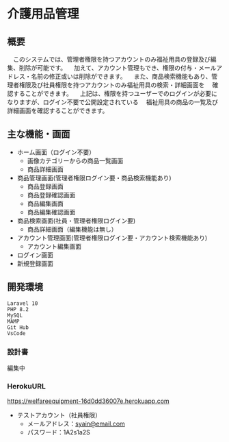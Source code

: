 
# 介護用品管理

## 概要
　このシステムでは、管理者権限を持つアカウントのみ福祉用具の登録及び編集、削除が可能です。
　加えて、アカウント管理もでき、権限の付与・メールアドレス・名前の修正或いは削除ができます。
　また、商品検索機能もあり、管理者権限及び社員権限を持つアカウントのみ福祉用具の検索・詳細画面を
　確認することができます。
　上記は、権限を持つユーザーでのログインが必要になりますが、ログイン不要で公開設定されている
　福祉用具の商品の一覧及び詳細画面を確認することができます。

## 主な機能・画面

* ホーム画面（ログイン不要）
    * 画像カテゴリーからの商品一覧画面
    * 商品詳細画面
* 商品管理画面(管理者権限ログイン要・商品検索機能あり)
    * 商品登録画面
    * 商品登録確認画面
    * 商品編集画面
    * 商品編集確認画面
* 商品検索画面(社員・管理者権限ログイン要)
    * 商品詳細画面（編集機能は無し）
* アカウント管理画面(管理者権限ログイン要・アカウント検索機能あり)
    * アカウント編集画面
* ログイン画面
* 新規登録画面

## 開発環境
    Laravel 10
    PHP 8.2
    MySQL 
    MAMP
    Git Hub
    VsCode

### 設計書
編集中

### HerokuURL
<https://welfareequipment-16d0dd36007e.herokuapp.com>
* テストアカウント（社員権限）
    * メールアドレス：syain@email.com
    * パスワード：1A2s1a2S

